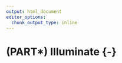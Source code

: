 ```yaml
---
output: html_document
editor_options: 
  chunk_output_type: inline
---
```


# (PART\*) Illuminate {-}
